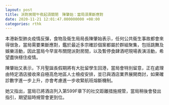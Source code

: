 ```yaml
---
layout: post
title: 派對房間午夜起須關閉　陳肇始：當局須果斷應對
date: 2020-11-21 12:01:47.000000000 +08:00
categories: rthk
---
```


本港新型肺炎疫情反彈，食物及衞生局局長陳肇始表示，任何公共衞生事故都會來得很急，當局需要果斷應對，鑑於最近多宗確診個案都屬於群組聚集，包括跳舞及娛樂活動，因此當局今早宣布關閉派對房間，以及暫停食肆酒吧現場表演活動，希望盡快穩住疫情。

陳肇始又表示，下月聖誕長假期將有大批留學生回港，當局會特別留意，正在處理由特定酒店接收來自極高危地區人士檢疫安排，並已與酒店業界展開商討，如果確診數字進一步上升，亦會考慮進一步收緊航班熔斷機制。

她又指出，當局已將酒店列入第599F章下的社交距離措施規管，當局稍後會發出指引，期望屆時規管會更到位。
